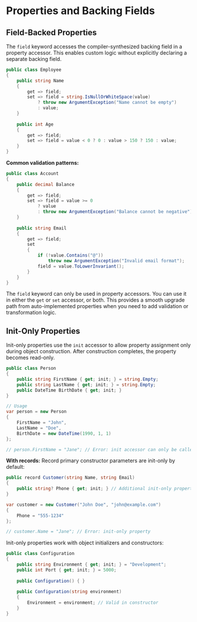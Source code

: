# Properties and Backing Fields
## Field-Backed Properties

The `field` keyword accesses the compiler-synthesized backing field in a property accessor. This enables custom logic without explicitly declaring a separate backing field.

```csharp
public class Employee
{
    public string Name
    {
        get => field;
        set => field = string.IsNullOrWhiteSpace(value)
            ? throw new ArgumentException("Name cannot be empty")
            : value;
    }
    
    public int Age
    {
        get => field;
        set => field = value < 0 ? 0 : value > 150 ? 150 : value;
    }
}
```

**Common validation patterns:**

```csharp
public class Account
{
    public decimal Balance
    {
        get => field;
        set => field = value >= 0 
            ? value 
            : throw new ArgumentException("Balance cannot be negative");
    }
    
    public string Email
    {
        get => field;
        set
        {
            if (!value.Contains("@"))
                throw new ArgumentException("Invalid email format");
            field = value.ToLowerInvariant();
        }
    }
}
```

The `field` keyword can only be used in property accessors. You can use it in either the `get` or `set` accessor, or both. This provides a smooth upgrade path from auto-implemented properties when you need to add validation or transformation logic.

## Init-Only Properties

Init-only properties use the `init` accessor to allow property assignment only during object construction. After construction completes, the property becomes read-only.

```csharp
public class Person
{
    public string FirstName { get; init; } = string.Empty;
    public string LastName { get; init; } = string.Empty;
    public DateTime BirthDate { get; init; }
}

// Usage
var person = new Person
{
    FirstName = "John",
    LastName = "Doe",
    BirthDate = new DateTime(1990, 1, 1)
};

// person.FirstName = "Jane"; // Error: init accessor can only be called during initialization
```

**With records:** Record primary constructor parameters are init-only by default:

```csharp
public record Customer(string Name, string Email)
{
    public string? Phone { get; init; } // Additional init-only property
}

var customer = new Customer("John Doe", "john@example.com")
{
    Phone = "555-1234"
};

// customer.Name = "Jane"; // Error: init-only property
```

Init-only properties work with object initializers and constructors:

```csharp
public class Configuration
{
    public string Environment { get; init; } = "Development";
    public int Port { get; init; } = 5000;
    
    public Configuration() { }
    
    public Configuration(string environment)
    {
        Environment = environment; // Valid in constructor
    }
}
```

